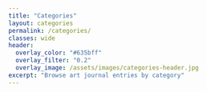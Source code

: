 ```yaml
---
title: "Categories"
layout: categories
permalink: /categories/
classes: wide
header:
  overlay_color: "#635bff"
  overlay_filter: "0.2"
  overlay_image: /assets/images/categories-header.jpg
excerpt: "Browse art journal entries by category"
---
```


<style>
.archive__item-title {
  font-size: 1.5em;
  margin-bottom: 0.5em;
}

.taxonomy__count {
  color: var(--text-lighter);
}

.archive__item {
  padding: 1.5em;
  margin-bottom: 2em;
  background-color: var(--white);
  border-radius: 12px;
  box-shadow: 0 4px 6px rgba(50, 50, 93, 0.11), 0 1px 3px rgba(0, 0, 0, 0.08);
  border: 1px solid var(--border);
  transition: all 0.3s ease;
}

.archive__item:hover {
  transform: translateY(-4px);
  box-shadow: 0 7px 14px rgba(50, 50, 93, 0.1), 0 3px 6px rgba(0, 0, 0, 0.08);
}

.archive__subtitle {
  margin-top: 0;
  padding-bottom: 0.5em;
  border-bottom: 1px solid var(--border);
  margin-bottom: 1.5em;
  font-size: 1.2em;
  color: var(--text);
}
</style>
